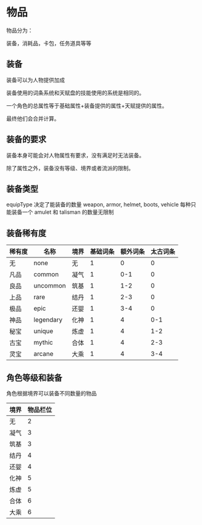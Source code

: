 # 物品

物品分为：

装备，消耗品，卡包，任务道具等等

## 装备

装备可以为人物提供加成

装备使用的词条系统和天赋盘的技能使用的系统是相同的。

一个角色的总属性等于基础属性+装备提供的属性+天赋提供的属性。

最终他们会合并计算。

## 装备的要求

装备本身可能会对人物属性有要求，没有满足时无法装备。

除了属性之外，装备没有等级、境界或者流派的限制。

## 装备类型

equipType 决定了能装备的数量
weapon, armor, helmet, boots, vehicle 每种只能装备一个
amulet 和 talisman 的数量无限制

## 装备稀有度

| 稀有度 | 名称      | 境界 | 基础词条 | 额外词条 | 太古词条 |
| :----- | --------- | ---- | -------- | -------- | -------- |
| 无     | none      | 无   | 1        | 0        | 0        |
| 凡品   | common    | 凝气 | 1        | 0-1      | 0        |
| 良品   | uncommon  | 筑基 | 1        | 1-2      | 0        |
| 上品   | rare      | 结丹 | 1        | 2-3      | 0        |
| 极品   | epic      | 还婴 | 1        | 3-4      | 0        |
| 神品   | legendary | 化神 | 1        | 4        | 0-1      |
| 秘宝   | unique    | 炼虚 | 1        | 4        | 1-2      |
| 古宝   | mythic    | 合体 | 1        | 4        | 2-3      |
| 灵宝   | arcane    | 大乘 | 1        | 4        | 3-4      |

## 角色等级和装备

角色根据境界可以装备不同数量的物品

| 境界 | 物品栏位 |
| ---- | -------- |
| 无   | 2        |
| 凝气 | 3        |
| 筑基 | 3        |
| 结丹 | 4        |
| 还婴 | 4        |
| 化神 | 5        |
| 炼虚 | 5        |
| 合体 | 6        |
| 大乘 | 6        |
